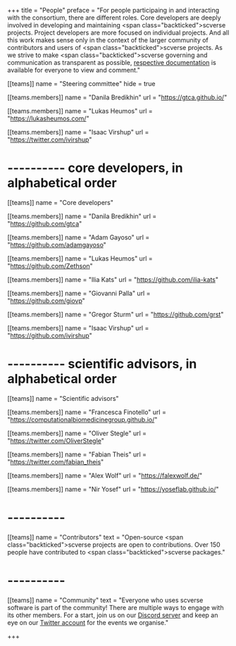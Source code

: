 +++
title = "People"
preface = "For people participaing in and interacting with the consortium, there are different roles. Core developers are deeply involved in developing and maintaining <span class=\"backticked\">scverse</span> projects. Project developers are more focused on individual projects. And all this work makes sense only in the context of the larger community of contributors and users of <span class=\"backticked\">scverse</span> projects. As we strive to make <span class=\"backticked\">scverse</span> governing and communication as transparent as possible, <a href='https://github.com/scverse/governance' target='_blank'>respective documentation</a> is available for everyone to view and comment."

[[teams]]
	name = "Steering committee"
	hide = true

[[teams.members]]
	name = "Danila Bredikhin"
	url = "https://gtca.github.io/"

[[teams.members]]
	name = "Lukas Heumos"
	url = "https://lukasheumos.com/"

[[teams.members]]
	name = "Isaac Virshup"
	url = "https://twitter.com/ivirshup"

# ---------- core developers, in alphabetical order

[[teams]]
	name = "Core developers"

[[teams.members]]
	name = "Danila Bredikhin"
	url = "https://github.com/gtca"

[[teams.members]]
	name = "Adam Gayoso"
	url = "https://github.com/adamgayoso"

[[teams.members]]
	name = "Lukas Heumos"
	url = "https://github.com/Zethson"

[[teams.members]]
	name = "Ilia Kats"
	url = "https://github.com/ilia-kats"

[[teams.members]]
	name = "Giovanni Palla"
	url = "https://github.com/giovp"

[[teams.members]]
	name = "Gregor Sturm"
	url = "https://github.com/grst"

[[teams.members]]
	name = "Isaac Virshup"
	url = "https://github.com/ivirshup"

# ---------- scientific advisors, in alphabetical order

[[teams]]
	name = "Scientific advisors"
	
[[teams.members]]
	name = "Francesca Finotello"
	url = "https://computationalbiomedicinegroup.github.io/"

[[teams.members]]
	name = "Oliver Stegle"
	url = "https://twitter.com/OliverStegle"

[[teams.members]]
	name = "Fabian Theis"
	url = "https://twitter.com/fabian_theis"

[[teams.members]]
	name = "Alex Wolf"
	url = "https://falexwolf.de/"

[[teams.members]]
	name = "Nir Yosef"
	url = "https://yoseflab.github.io/"

# ----------

[[teams]]
	name = "Contributors"
	text = "Open-source <span class=\"backticked\">scverse</span> projects are open to contributions. Over 150 people have contributed to <span class=\"backticked\">scverse</span> packages."

# ----------

[[teams]]
	name = "Community"
	text = "Everyone who uses <span class='backticked'>scverse</span> software is part of the community! There are multiple ways to engage with its other members. For a start, join us on our <a href='https://discord.gg/zDVDtFFcNe' target='_blank'>Discord server</a> and keep an eye on our <a href='https://twitter.com/scanpy_team' target='_blank'>Twitter account</a> for the events we organise."

+++
